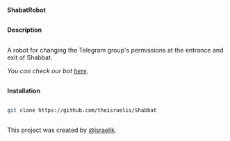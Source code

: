 **ShabatRobot**
##
**Description**
##
A robot for changing the Telegram group's permissions at the entrance and exit of Shabbat.

_You can check our bot [here](https//t.me/ShabatRobot)._
##
**Installation**
##
```bash
git clone https://github.com/theisraelis/Shabbat
```
##
This project was created by [@israelik](https//t.me/israelik).
